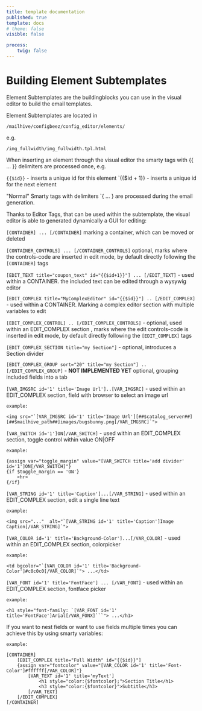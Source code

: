 ```yaml
---
title: template documentation
published: true
template: docs
# theme: false
visible: false

process:
    twig: false
---
```




# Building Element Subtemplates

Element Subtemplates are the buildingblocks you can use in the visual editor to build the email templates.


Element Subtemplates are located in 

    /mailhive/configbeez/config_editor/elements/


e.g.

    /img_fullwidth/img_fullwidth.tpl.html
    

When inserting an element through the visual editor the smarty tags with {{ ... }} delimiters are processed once, e.g.
    
`{{$id}}` - inserts a unique id for this element
`{{$id + 1}} - inserts a unique id for the next element
    
    
"Normal" Smarty tags with delimiters `{ ... } are processed during the email generation.


Thanks to Editor Tags, that can be used within the subtemplate, the visual editor is able to generated dynamically a GUI for editing:


`[CONTAINER] ... [/CONTAINER]`  marking a container, which can be moved or deleted


`[CONTAINER_CONTROLS] ... [/CONTAINER_CONTROLS]` optional, marks where the controls-code are inserted in edit mode, by default directly following the `[CONTAINER]` tags


`[EDIT_TEXT title="coupon_text" id="{{$id+1}}"] ... [/EDIT_TEXT]` - used within a CONTAINER. the included text can be edited through a wysywig editor


`[EDIT_COMPLEX title="MyComplexEditor" id="{{$id}}"] .. [/EDIT_COMPLEX]` - used within a CONTAINER. Marking a complex editor section with multiple variables to edit

`[EDIT_COMPLEX_CONTROL] .. [/EDIT_COMPLEX_CONTROLS]` - optional, used within an EDIT_COMPLEX section , marks where the edit controls-code is inserted in edit mode, by default directly following the `[EDIT_COMPLEX]` tags


`[EDIT_COMPLEX_SECTION title="my Section"]` - optional, introduces a Section divider

`[EDIT_COMPLEX_GROUP sort="20" title="my Section"] .. [/EDIT_COMPLEX_GROUP]` - **NOT IMPLEMENTED YET** optional, grouping included fields into a tab
    

`[VAR_IMGSRC id='1' title='Image Url']..[VAR_IMGSRC]` - used within an EDIT_COMPLEX section, field with browser to select an image url

    example:
    
    <img src="`[VAR_IMGSRC id='1' title='Image Url'][##$catalog_server##][##$mailhive_path##]images/bugsbunny.png[/VAR_IMGSRC]`">


`[VAR_SWITCH id='1']ON[/VAR_SWITCH]` - used within an EDIT_COMPLEX section, toggle control within value ON|OFF

    example:
    
    {assign var="toggle_margin" value="[VAR_SWITCH title='add divider' id='1']ON[/VAR_SWITCH]"}
    {if $toggle_margin == 'ON'}
        <hr>
    {/if}


`[VAR_STRING id='1' title='Caption']...[/VAR_STRING]` - used within an EDIT_COMPLEX section, edit a single line text

    example:
    
    <img src="..."  alt="`[VAR_STRING id='1' title='Caption']Image Caption[/VAR_STRING]`">
    
    
`[VAR_COLOR id='1' title='Background-Color']...[/VAR_COLOR]` - used within an EDIT_COMPLEX section, colorpicker       

    example:
    
    <td bgcolor="`[VAR_COLOR id='1' title='Background-Color']#c0c0c0[/VAR_COLOR]`"> ...</td>
    
    
`[VAR_FONT id='1' title='FontFace'] ... [/VAR_FONT]` - used within an EDIT_COMPLEX section, fontface picker

    example:
        
    <h1 style="font-family: `[VAR_FONT id='1' title='FontFace']Arial[/VAR_FONX]```"> ...</h1>
        
        
If you want to nest fields or want to use fields multiple times you can achieve this by using smarty variables:

    example:
 
    [CONTAINER]
        [EDIT_COMPLEX title="Full Width" id="{{$id}}"]
        {assign var="fontcolor" value="[VAR_COLOR id='1' title='Font-Color']#ffffff[/VAR_COLOR]"}
            [VAR_TEXT id='1' title='myText']
                <h1 style="color:{$fontcolor};">Section Title</h1>
                <h3 style="color:{$fontcolor}">Subtitle</h3>
            [/VAR_TEXT]
        [/EDIT_COMPLEX]
    [/CONTAINER]